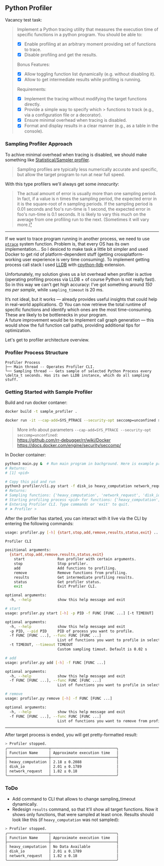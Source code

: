 ## Python Profiler

Vacancy test task:  

> Implement a Python tracing utility that measures the execution time of specific functions in a python program. You should be able to:
> - [x] Enable profiling at an arbitrary moment providing set of functions to trace.
> - [x] Disable profiling and get the results.
>
> Bonus Features:  
> - [x] Allow toggling function list dynamically (e.g. without disabling it).  
> - [x] Allow to get intermediate results while profiling is running.
> 
> Requirements:  
> - [x] Implement the tracing without modifying the target functions directly.  
> - [x] Provide a simple way to specify which > functions to track (e.g., via a configuration file or a decorator).  
> - [x] Ensure minimal overhead when tracing is disabled.  
> - [x] Format and display results in a clear manner (e.g., as a table in the console).


### Sampling Profiler Approach
To achive minimal overhead when tracing is disabled, we should make something like [Statistical/Sampler profiler](https://en.wikipedia.org/wiki/Profiling_(computer_programming)#Statistical_profilers).

> Sampling profiles are typically less numerically accurate and specific, but allow the target program to run at near full speed.

With this type profilers we'll always get some *innacurity*:

> The actual amount of error is usually more than one sampling period. In fact, if a value is n times the sampling period, the expected error in it is the square-root of n sampling periods. If the sampling period is 0.01 seconds and foo's run-time is 1 second, the expected error in foo's run-time is 0.1 seconds. It is likely to vary this much on the average from one profiling run to the next. (Sometimes it will vary more.)[¹](https://web.archive.org/web/20120529075000/http://www.cs.utah.edu/dept/old/texinfo/as/gprof.html#:~:text=The%20actual%20amount,will%20vary%20more.)

---

If we want to trace program running in another process, we need to use [`ptrace`](https://en.wikipedia.org/wiki/Ptrace) system function. Problem is, that every OS has its own implementation... So I desiced to make task a little bit simpler and used Docker to get rid of platform-dependent stuff (getting crossplatform-working user experience is very time consuming). To implement getting process call stack I used [LLDB](https://lldb.llvm.org/) with [cpython-lldb](https://github.com/malor/cpython-lldb) extension.  

Unfortunately, my solution gives us a lot overhead when profiler is active (operating profiling process via LLDB + of course Python is not really fast). So in this way we can't get high accuracy: I've got something around *150 ms per sample*, while `sampling_timeout` is 20 ms.  

It’s not ideal, but it works — already provides useful insights that could help in real-world applications. 🙃
You can now retrieve the total runtime of specific functions and identify which ones are the most time-consuming. These are likely to be bottlenecks in your program.  
A future improvement would be to implement call graph generation — this would show the full function call paths, providing additional tips for optimization.

Let's get to profiler architecture overview.

### Profiler Process Structure
```
Profiler Process
├── Main thread -- Operates Profiler CLI.
└── Sampling thread -- Gets sample of selected Python Process every \delta_t seconds. Has its own LLDB instance, which do all sampling stuff.
```

### Getting Started with Sample Profiler
Build and run docker contaner:
```bash
docker build -t sample_profiler .

docker run -it --cap-add=SYS_PTRACE --security-opt seccomp=unconfined sample_profiler
```
> More info about parameters `--cap-add=SYS_PTRACE --security-opt seccomp=unconfined`:  
https://github.com/rr-debugger/rr/wiki/Docker  
https://docs.docker.com/engine/security/seccomp/

In Docker container:
```bash
python3 main.py &  # Run main program in bachground. Here is example program.
# Returns:
# [1] <pid>

# Copy this pid and run
python3 profiler/cli.py start -f disk_io heavy_computation network_request -p <pid>
# Returns:
# Sampling functions: {'heavy_computation', 'network_request', 'disk_io'}
# Starting profiling process <pid> for functions: {'heavy_computation', 'network_request', 'disk_io'}
# Entering Profiler CLI. Type commands or 'exit' to quit.
# ➤ Profiler > 
```

After the profiler has started, you can interact with it live via the CLI by entering the following commands:
```bash
usage: profiler.py [-h] {start,stop,add,remove,results,status,exit} ...

Profiler CLI

positional arguments:
  {start,stop,add,remove,results,status,exit}
    start               Run profiler with certain arguments.
    stop                Stop profiler.
    add                 Add functions to profiling.
    remove              Remove functions from profiling.
    results             Get intermediate profiling results.
    status              Get profiler status.
    exit                Exit Profiler CLI.

optional arguments:
  -h, --help            show this help message and exit
```

```bash
# start
usage: profiler.py start [-h] -p PID -f FUNC [FUNC ...] [-t TIMEOUT]

optional arguments:
  -h, --help            show this help message and exit
  -p PID, --pid PID     PID of process you want to profile.
  -f FUNC [FUNC ...], --func FUNC [FUNC ...]
                        List of functions you want to profile in selected Python process.
  -t TIMEOUT, --timeout TIMEOUT
                        Custom sampling timout. Default is 0.02 s
```

```bash
# add
usage: profiler.py add [-h] -f FUNC [FUNC ...]

optional arguments:
  -h, --help            show this help message and exit
  -f FUNC [FUNC ...], --func FUNC [FUNC ...]
                        List of functions you want to profile in selected Python process.
```

```bash
# remove
usage: profiler.py remove [-h] -f FUNC [FUNC ...]

optional arguments:
  -h, --help            show this help message and exit
  -f FUNC [FUNC ...], --func FUNC [FUNC ...]
                        List of functions you want to remove from profiling in selected Python process.
```

---

After target process is ended, you will get pretty-formatted result:
```bash
> Profiler stopped.
╭───────────────────┬──────────────────────────────╮
│ Function Name     │ Approximate execution time   │
├───────────────────┼──────────────────────────────┤
│ heavy_computation │ 2.18 ± 0.2088                │
│ disk_io           │ 2.01 ± 0.1789                │
│ network_request   │ 1.82 ± 0.18                  │
╰───────────────────┴──────────────────────────────╯
```

### ToDo
- Add command to CLI that allows to change sampling_timeout dynamically.
- Redesign `results` command, so that it'll show all target functions. Now it shows only functions, that were sampled at least once. Results should look like this (if `heavy_computation` was not sampled):
```bash
> Profiler stopped.
╭───────────────────┬──────────────────────────────╮
│ Function Name     │ Approximate execution time   │
├───────────────────┼──────────────────────────────┤
│ heavy_computation │ No Data Available            │
│ disk_io           │ 2.01 ± 0.1789                │
│ network_request   │ 1.82 ± 0.18                  │
╰───────────────────┴──────────────────────────────╯
```
